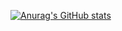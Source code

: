 [![Anurag's GitHub stats](https://github-readme-stats.vercel.app/api?username=borisXBP&count_private=true&show_icons=true&theme=midnight-purple&hide=stars,prs,issues,contribs)](https://github.com/anuraghazra/github-readme-stats)
